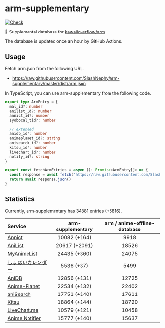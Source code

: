 # arm-supplementary

[![Check](https://github.com/SlashNephy/arm-supplementary/actions/workflows/check-node.yml/badge.svg)](https://github.com/SlashNephy/arm-supplementary/actions/workflows/check-node.yml)

💊 Supplemental database for [kawaiioverflow/arm](https://github.com/kawaiioverflow/arm)

The database is updated once an hour by GitHub Actions.

## Usage

Fetch arm.json from the following URL.

- https://raw.githubusercontent.com/SlashNephy/arm-supplementary/master/dist/arm.json

In TypeScript, you can use arm-supplementary from the following code.

```TypeScript
export type ArmEntry = {
  mal_id?: number
  anilist_id?: number
  annict_id?: number
  syobocal_tid?: number

  // extended
  anidb_id?: number
  animeplanet_id?: string
  anisearch_id?: number
  kitsu_id?: number
  livechart_id?: number
  notify_id?: string
}

export const fetchArmEntries = async (): Promise<ArmEntry[]> => {
  const response = await fetch('https://raw.githubusercontent.com/SlashNephy/arm-supplementary/master/dist/arm.json')
  return await response.json()
}
```

## Statistics

Currently, arm-supplementary has 34881 entries (+6816).

| Service                                     | arm-supplementary | arm / anime-offline-database |
| :------------------------------------------ | :---------------: | :--------------------------: |
| [Annict](https://annict.com)                |   10082 (+164)    |             9918             |
| [AniList](https://anilist.co)               |   20617 (+2091)   |            18526             |
| [MyAnimeList](https://myanimelist.net)      |   24435 (+360)    |            24075             |
| [しょぼいカレンダー](https://cal.syoboi.jp) |    5536 (+37)     |             5499             |
| [AniDB](https://anidb.net)                  |   12856 (+131)    |            12725             |
| [Anime-Planet](https://anime-planet.com)    |   22534 (+132)    |            22402             |
| [aniSearch](https://anisearch.com)          |   17751 (+140)    |            17611             |
| [Kitsu](https://kitsu.io)                   |   18864 (+144)    |            18720             |
| [LiveChart.me](https://livechart.me)        |   10579 (+121)    |            10458             |
| [Anime Notifier](https://notify.moe)        |   15777 (+140)    |            15637             |
